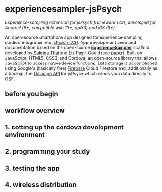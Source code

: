 # experiencesampler-jsPsych
*Experience-sampling extension for jsPsych framework (7.3), developed for Android (6+, compatible with 13+, api33) and iOS (9+).*

An open-source smartphone app designed for experience-sampling studies, integrated into <a href="https://www.jspsych.org/7.3/" target="_blank">jsPsych (7.3)</a>. App development code and documentation based on the open-source **<a href="http://www.experiencesampler.com/" target="_blank">ExperienceSampler</a>** scaffold developed by [Sabrina Thai](https://github.com/sabrinathai) and Liz Page-Gould (see [paper](https://psycnet.apa.org/record/2017-26156-001)). Built on JavaScript, HTML5, CSS3, and Cordova, an open-source library that allows JavaScript to access native device functions. Data storage is accomplished using Google's (basically free) <a href="https://firebase.google.com/" target="_blank">Firebase</a> Cloud Firestore and, additionally as a backup, the <a href="https://pipe.jspsych.org/" target="_blank">Datapipe API</a> for jsPsych which sends your data directly to OSF.

## before you begin

## workflow overview

## 1. setting up the cordova development environment

## 2. programming your study

## 3. testing the app

## 4. wireless distribution


